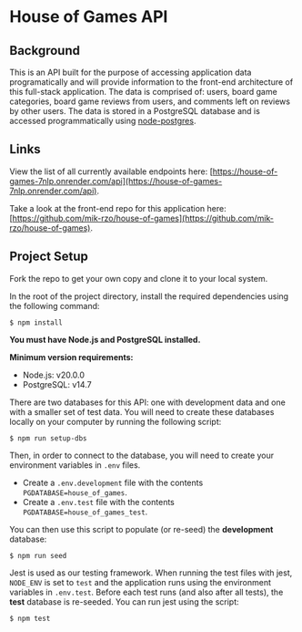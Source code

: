 # House of Games API

## Background

This is an API built for the purpose of accessing application data programatically and will provide information to the front-end architecture of this full-stack application. The data is comprised of: users, board game categories, board game reviews from users, and comments left on reviews by other users. The data is stored in a PostgreSQL database and is accessed programmatically using  [node-postgres](https://node-postgres.com/).

## Links

View the list of all currently available endpoints here: [https://house-of-games-7nlp.onrender.com/api](https://house-of-games-7nlp.onrender.com/api).

Take a look at the front-end repo for this application here: [https://github.com/mik-rzo/house-of-games](https://github.com/mik-rzo/house-of-games).

## Project Setup

Fork the repo to get your own copy and clone it to your local system.

In the root of the project directory, install the required dependencies using the following command:

```
$ npm install
```

**You must have Node.js and PostgreSQL installed.**

**Minimum version requirements:**

* Node.js: v20.0.0
* PostgreSQL: v14.7

There are two databases for this API: one with development data and one with a smaller set of test data. You will need to create these databases locally on your computer by running the following script:

```
$ npm run setup-dbs
```

Then, in order to connect to the database, you will need to create your environment variables in `.env` files.
* Create a `.env.development` file with the contents `PGDATABASE=house_of_games`.
* Create a `.env.test` file with the contents `PGDATABASE=house_of_games_test`.

You can then use this script to populate (or re-seed) the **development** database:

```
$ npm run seed
```

Jest is used as our testing framework. When running the test files with jest, `NODE_ENV` is set to `test` and the application runs using the environment variables in `.env.test`. Before each test runs (and also after all tests), the **test** database is re-seeded. You can run jest using the script:

```
$ npm test
```